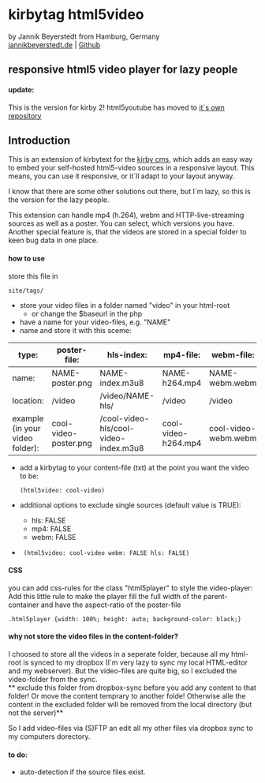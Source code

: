 # kirbytag html5video
by Jannik Beyerstedt from Hamburg, Germany  
[jannikbeyerstedt.de](http://jannikbeyerstedt.de) | [Github](https://github.com/jbeyerstedt)  


## responsive html5 video player for lazy people

#### update:
This is the version for kirby 2! html5youtube has moved to [it´s own repository](https://github.com/jtByt-Pictures/kirby-kirbytag-html5youtube)

## Introduction

This is an extension of kirbytext for the [kirby cms](getkirby.com), which adds an easy way to embed your self-hosted html5-video sources in a responsive layout. This means, you can use it responsive, or it´ll adapt to your layout anyway.  

I know that there are some other solutions out there, but I´m lazy, so this is the version for the lazy people.
  
This extension can handle mp4 (h.264), webm and HTTP-live-streaming sources as well as a poster. You can select, which versions you have.  
Another special feature is, that the videos are stored in a special folder to keen bug data in one place.


#### how to use
store this file in
	
	site/tags/

* store your video files in a folder named "video" in your html-root
	* or change the $baseurl in the php
* have a name for your video-files, e.g. "NAME"
* name and store it with this sceme:

type:     | poster-file:    | hls-index:       | mp4-file:    | webm-file:  
------    |------           |------            |------        |------
name:     | NAME-poster.png | NAME-index.m3u8  | NAME-h264.mp4| NAME-webm.webm
location: | /video          | /video/NAME-hls/ | /video       | /video
example (in your video folder):  | cool-video-poster.png | /cool-video-hls/cool-video-index.m3u8 | cool-video-h264.mp4 | cool-video-webm.webm  

* add a kirbytag to your content-file (txt) at the point you want the video to be:  

	  (html5video: cool-video)  
* additional options to exclude single sources (default value is TRUE):
	* hls: FALSE
	* mp4: FALSE
	* webm: FALSE
*  
	   (html5video: cool-video webm: FALSE hls: FALSE)  


#### CSS

you can add css-rules for the class "html5player" to style the video-player:
Add this little rule to make the player fill the full width of the parent-container and have the aspect-ratio of the poster-file

    .html5player {width: 100%; height: auto; background-color: black;}
    
    
#### why not store the video files in the content-folder?
I choosed to store all the videos in a seperate folder, because all my html-root is synced to my dropbox (I´m very lazy to sync my local HTML-editor and my webserver). But the video-files are quite big, so I excluded the video-folder from the sync.  
** exclude this folder from dropbox-sync before you add any content to that folder! Or move the content temprary to another folde! Otherwise alle the content in the excluded folder will be removed from the local directory (but not the server)**

So I add video-files via (S)FTP an edit all my other files via dropbox sync to my computers dorectory.

 
#### to do:
- auto-detection if the source files exist.



